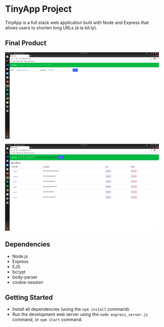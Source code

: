 # TinyApp Project

TinyApp is a full stack web application built with Node and Express that allows users to shorten long URLs (à la bit.ly).

## Final Product

!["Login Page"](https://github.com/nicholasrwx/tinyapp/blob/master/docs/LoginPage.png?raw=true)



!["url page"](https://github.com/nicholasrwx/tinyapp/blob/master/docs/URLpage.png?raw=true)

## Dependencies

- Node.js
- Express
- EJS
- bcrypt
- body-parser
- cookie-session

## Getting Started

- Install all dependencies (using the `npm install` command).
- Run the development web server using the `node express_server.js` command, or `npm start` command.
